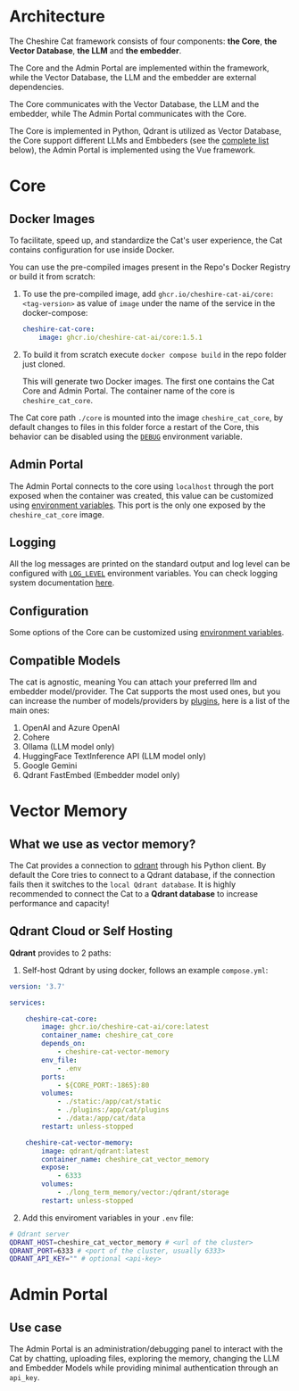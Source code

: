 # Architecture

The Cheshire Cat framework consists of four components: **the Core**, **the Vector Database**, **the LLM** and **the embedder**.

The Core and the Admin Portal are implemented within the framework, while the Vector Database, the LLM and the embedder are external dependencies.

The Core communicates with the Vector Database, the LLM and the embedder, while The Admin Portal communicates with the Core.

The Core is implemented in Python, Qdrant is utilized as Vector Database, the Core support different LLMs and Embbeders (see the [complete list](#compatible-models) below), the Admin Portal is implemented using the Vue framework.

# Core

## Docker Images

To facilitate, speed up, and standardize the Cat's user experience, the Cat contains configuration for use inside Docker.

You can use the pre-compiled images present in the Repo's Docker Registry or build it from scratch:

1. To use the pre-compiled image, add `ghcr.io/cheshire-cat-ai/core:<tag-version>` as value of `image` under the name of the service in the docker-compose:

    ```yml
    cheshire-cat-core:
        image: ghcr.io/cheshire-cat-ai/core:1.5.1
    ```

2. To build it from scratch execute `docker compose build` in the repo folder just cloned.

    This will generate two Docker images. The first one contains the Cat Core and Admin Portal.
    The container name of the core is `cheshire_cat_core`.

The Cat core path `./core` is mounted into the image `cheshire_cat_core`, by default changes to files in this folder force a restart of the Core, this behavior can be disabled using the [`DEBUG`](env-variables.md/#ccat_debug) environment variable.

## Admin Portal

The Admin Portal connects to the core using `localhost` through the port exposed when the container was created, this value can be customized using [environment variables](env-variables.md#ccat_core_host). This port is the only one exposed by the `cheshire_cat_core` image.

## Logging

All the log messages are printed on the standard output and log level can be configured with [`LOG_LEVEL`](env-variables.md#ccat_log_level) environment variables. You can check logging system documentation [here](../../plugins/logging.md).

## Configuration

Some options of the Core can be customized using [environment variables](env-variables.md).

## Compatible Models

The cat is agnostic, meaning You can attach your preferred llm and embedder model/provider. The Cat supports the most used ones, but you can increase the number of models/providers by [plugins](../../plugins/hooks.md/#__tabbed_1_5), here is a list of the main ones:

1. OpenAI and Azure OpenAI
2. Cohere
3. Ollama (LLM model only)
4. HuggingFace TextInference API (LLM model only)
5. Google Gemini
6. Qdrant FastEmbed (Embedder model only)

# Vector Memory

## What we use as vector memory?

The Cat provides a connection to [qdrant](https://qdrant.tech/) through his Python client.
By default the Core tries to connect to a Qdrant database, if the connection fails then it switches to the `local Qdrant database`.
It is highly recommended to connect the Cat to a **Qdrant database** to increase performance and capacity!

## Qdrant Cloud or Self Hosting

**Qdrant** provides to 2 paths:

1. Self-host Qdrant by using docker, follows an example `compose.yml`:

```yaml
version: '3.7'

services:

	cheshire-cat-core:
		image: ghcr.io/cheshire-cat-ai/core:latest
		container_name: cheshire_cat_core
		depends_on:
			- cheshire-cat-vector-memory
		env_file:
			- .env
		ports:
			- ${CORE_PORT:-1865}:80
		volumes:
			- ./static:/app/cat/static
			- ./plugins:/app/cat/plugins
			- ./data:/app/cat/data
		restart: unless-stopped

	cheshire-cat-vector-memory:
		image: qdrant/qdrant:latest
		container_name: cheshire_cat_vector_memory
		expose:
			- 6333
		volumes:
			- ./long_term_memory/vector:/qdrant/storage
		restart: unless-stopped
```

2. Add this enviroment variables in your `.env` file:

```bash
# Qdrant server
QDRANT_HOST=cheshire_cat_vector_memory # <url of the cluster>
QDRANT_PORT=6333 # <port of the cluster, usually 6333>
QDRANT_API_KEY="" # optional <api-key>
```

# Admin Portal

## Use case

The Admin Portal is an administration/debugging panel to interact with the Cat by chatting, uploading files, exploring the memory, changing the LLM and Embedder Models while providing minimal authentication through an `api_key`.
